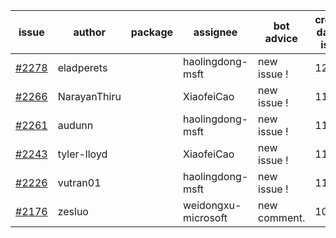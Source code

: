 | issue | author | package | assignee | bot advice | created date of issue | target release date | date from target |
| ------ | ------ | ------ | ------ | ------ | ------ | ------ | :-----: |
| [#2278](https://github.com/Azure/sdk-release-request/issues/2278) | eladperets |  | haolingdong-msft | new issue ! <br> | 12-04 |  |  |
| [#2266](https://github.com/Azure/sdk-release-request/issues/2266) | NarayanThiru |  | XiaofeiCao | new issue ! <br> | 11-30 |  |  |
| [#2261](https://github.com/Azure/sdk-release-request/issues/2261) | audunn |  | haolingdong-msft | new issue ! <br> | 11-26 |  |  |
| [#2243](https://github.com/Azure/sdk-release-request/issues/2243) | tyler-lloyd |  | XiaofeiCao | new issue ! <br> | 11-19 |  |  |
| [#2226](https://github.com/Azure/sdk-release-request/issues/2226) | vutran01 |  | haolingdong-msft | new issue ! <br> | 11-17 |  |  |
| [#2176](https://github.com/Azure/sdk-release-request/issues/2176) | zesluo |  | weidongxu-microsoft | new comment.  <br> | 10-26 |  |  |
